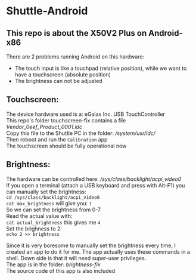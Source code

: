 # Shuttle-Android

## This repo is about the X50V2 Plus on Android-x86  
  
There are 2 problems running Android on this hardware:
- The touch input is like a touchpad (relative position), while we want to have a touchscreen (absolute position)
- The brightness can not be adjusted
  
    
  
## Touchscreen:  
The device hardware used is a: eGalax Inc. USB TouchController  
This repo's folder touchscreen-fix contains a file *Vendor_0eef_Product_0001.idc*  
Copy this file to the Shuttle PC in the folder: */system/usr/idc/*  
Then reboot and run  the `Calibration` app  
The touchscreen should be fully operational now  
  
  
## Brightness:
The hardware can be controlled here: */sys/class/backlight/acpi_video0*  
If you open a terminal (attach a USB keyboard and press with Alt-F1) you can manually set the brightness:  
  `cd /sys/class/backlight/acpi_video0`  
  `cat max_brightness` will give you: `7`  
So we can set the brightness from 0-7  
Read the actual value with:  
  `cat actual_brightness` this gives me `4`  
Set the brighness to 2:  
  `echo 2 >> brightness`  
  
  Since it is very boresome to manually set the brightness every time, I created an app to do it for me. The app actually uses these commands in a shell. Down side is that it will need super-user privileges.  
  The app is in the folder: *brightness-fix*  
  The source code of this app is also included  
